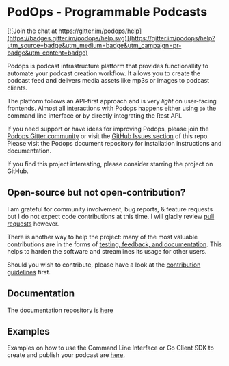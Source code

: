 # PodOps - Programmable Podcasts

[![Join the chat at https://gitter.im/podops/help](https://badges.gitter.im/podops/help.svg)](https://gitter.im/podops/help?utm_source=badge&utm_medium=badge&utm_campaign=pr-badge&utm_content=badge)

Podops is podcast infrastructure platform that provides functionallity to automate your podcast creation workflow. It allows you to create the podcast feed and delivers media assets like mp3s or images to podcast clients. 

The platform follows an API-first approach and is very *light* on user-facing frontends. Almost all interactions with Podops happens either using `po` the command line interface or by directly integrating the Rest API.

If you need support or have ideas for improving Podops, please join the [Podops Gitter community](https://gitter.im/podops/) or visit the [GitHub Issues section](https://github.com/podops/podops/issues) of this repo. Please visit the Podops document repository for installation instructions and documentation.

If you find this project interesting, please consider starring the project on GitHub.

## Open-source but not open-contribution?

I am grateful for community involvement, bug reports, & feature requests but I do not expect code contributions at this time. I will gladly review [pull requests](https://github.com/podops/podops/pulls) however. 

There is another way to help the project: many of the most valuable contributions are in the forms of [testing, feedback, and documentation](https://github.com/podops/podops/issues). This helps to harden the software and streamlines its usage for other users.

Should you wish to contribute, please have a look at the [contribution guidelines](/docs/contributing.md) first.

## Documentation
The documentation repository is [here](/docs)

## Examples
Examples on how to use the Command Line Interface or Go Client SDK to create and publish your podcast are [here](/docs/tutorial).
